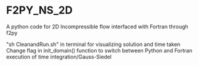 # F2PY_NS_2D
A python code for 2D Incompressible flow interfaced with Fortran through f2py

"sh CleanandRun.sh" in terminal for visualizing solution and time taken
Change flag in init_domain() function to switch between Python and Fortran execution of time integration/Gauss-Siedel
